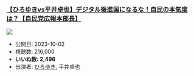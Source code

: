 ### [【ひろゆきvs平井卓也】デジタル後進国になるな！自民の本気度は？【自民党広報本部長】](https://www.youtube.com/watch?v=y2i1xkKmeVg)
[![](https://img.youtube.com/vi/y2i1xkKmeVg/sddefault.jpg)](https://www.youtube.com/watch?v=y2i1xkKmeVg)
-   公開日: 2023-10-02
-   視聴数: 216,000
-   **いいね数: 2,496**
-   出演者: [ひろゆき](/rehacq_fan/people/ひろゆき "wikilink"), 平井卓也
